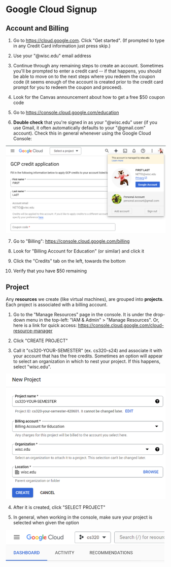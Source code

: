 # Google Cloud Signup

## Account and Billing

1. Go to https://cloud.google.com.  Click "Get started". (If prompted to type in any Credit Card information just press skip.) 

2. Use your "@wisc.edu" email address

3. Continue through any remaining steps to create an account.  Sometimes you'll be prompted to enter a credit card -- if that happens, you should be able to move on to the next steps where you redeem the coupon code (it seems enough of the account is created prior to the credit card prompt for you to redeem the coupon and proceed).

4. Look for the Canvas announcement about how to get a free $50 coupon code

5. Go to https://console.cloud.google.com/education

6. **Double check** that you're signed in as your "@wisc.edu" user (if you use Gmail, it often automatically defaults to your "@gmail.com" account).  Check this in general whenever using the Google Cloud Console:

<img src="img/1.png" width=600>

7. Go to "Billing": https://console.cloud.google.com/billing

8. Look for "Billing Account for Education" (or similar) and click it

9. Click the "Credits" tab on the left, towards the bottom

10. Verify that you have $50 remaining

## Project

Any **resources** we create (like virtual machines), are grouped into
**projects**.  Each project is associated with a billing account.

1. Go to the "Manage Resources" page in the console.  It is under the drop-down menu in the top-left: "IAM & Admin" > "Manage Resources".  Or, here is a link for quick access: https://console.cloud.google.com/cloud-resource-manager

2. Click "CREATE PROJECT"

3. Call it "cs320-YOUR-SEMESTER" (ex. cs320-s24) and associate it with your account that has the free credits.  Sometimes an option will appear to select an organization in which to nest your project.  If this happens, select "wisc.edu".

<img src="img/2.png" width=600>

4. After it is created, click "SELECT PROJECT"

5. In general, when working in the console, make sure your project is selected when given the option

<img src="img/3.png" width=500>

